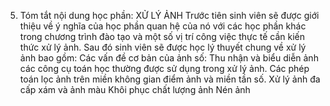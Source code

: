5. Tóm tắt nội dung học phần: XỬ LÝ ẢNH
Trước tiên sinh viên sẽ được giới thiệu về ý nghĩa của học phần quan hệ
của nó với các học phần khác trong chương trình đào tạo và một số vị trí
công việc thực tế cần kiến thức xử lý ảnh. Sau đó sinh viên sẽ được học
lý thuyết chung về xử lý ảnh bao gồm: Các vấn đề cơ bản của ảnh số: Thu nhận và biểu diễn ảnh các công cụ toán học thường được sử dụng trong xử lý ảnh. Các phép toán lọc ảnh trên miền không gian điểm ảnh và miền tần số. Xử lý ảnh đa cấp xám và ảnh màu Khôi phục chất lượng ảnh Nén ảnh
